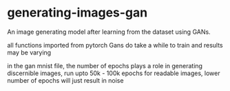 # generating-images-gan
An image generating model after learning from the dataset using GANs. 

all functions imported from pytorch 
Gans do take a while to train and results may be varying

in the gan mnist file, the number of epochs plays a role in generating discernible images, run upto 50k - 100k epochs for readable images, lower number of epochs will just result in noise
